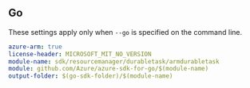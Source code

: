 ## Go

These settings apply only when `--go` is specified on the command line.

```yaml $(go) && $(track2)
azure-arm: true
license-header: MICROSOFT_MIT_NO_VERSION
module-name: sdk/resourcemanager/durabletask/armdurabletask
module: github.com/Azure/azure-sdk-for-go/$(module-name)
output-folder: $(go-sdk-folder)/$(module-name)
```

